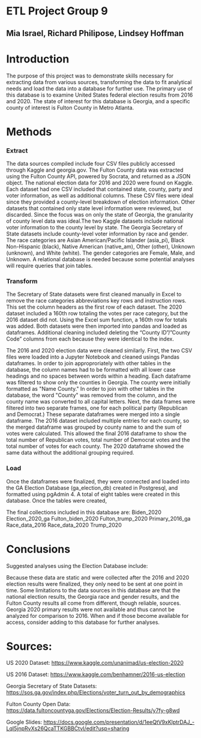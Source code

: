 # ETL Project Group 9
## Mia Israel, Richard Philipose, Lindsey Hoffman

# Introduction
The purpose of this project was to demonstrate skills necessary for extracting data from various sources, transforming the data to fit analytical needs and load the data into a database for further use.  The primary use of this database is to examine United States federal election results from 2016 and 2020. The state of interest for this database is Georgia, and a specific county of interest is Fulton County in Metro Atlanta. 

# Methods

### Extract

The data sources compiled include four CSV files publicly accessed through Kaggle and georgia.gov. The Fulton County data was extracted using the Fulton County API, powered by Socrata, and returned as a JSON object. The national election data for 2016 and 2020 were found on Kaggle.  Each dataset had one CSV included that contained state, county, party and voter information, as well as additional columns.  These CSV files were ideal since they provided a county-level breakdown of election information. Other datasets that contained only state level information were reviewed, but discarded.  Since the focus was on only the state of Georgia, the granularity of county level data was ideal.The two Kaggle datasets include national voter information to the county level by state.  The Georgia Secretary of State datasets include county-level voter information by race and gender. The race categories are Asian American/Pacific Islander (asia_pi), Black Non-Hispanic (black), Native American (native_am), Other (other), Unknown (unknown), and White (white). The gender categories are Female, Male, and Unknown. A relational database is needed because some potential analyses will require queries that join tables. 

### Transform

The Secretary of State datasets were first cleaned manually in Excel to remove the race categories abbreviations key rows and instruction rows. This set the column headers as the first row of each dataset. The 2020 dataset included a 160th row totaling the votes per race category, but the 2016 dataset did not. Using the Excel sum function, a 160th row for totals was added. Both datasets were then imported into pandas and loaded as dataframes. Additional cleaning included deleting the “County ID”/”County Code” columns from each because they were identical to the index.

The 2016 and 2020 election data were cleaned similarly.  First, the two CSV files were loaded into a Jupyter Notebook and cleaned usings Pandas dataframes.  In order to join approproriately with other tables in the database, the column names had to be formatted with all lower case headings and no spaces between words within a heading.  Each dataframe was filtered to show only the counties in Georgia.  The county were initially formatted as "Name County."  In order to join with other tables in the database, the word "County" was removed from the column, and the county name was converted to all capital letters.  Next, the data frames were filtered into two separate frames, one for each political party (Republican and Democrat.)  These separate dataframes were merged into a single dataframe.  The 2016 dataset included multiple entries for each county, so the merged dataframe was grouped by county name to and the sum of votes were calculated.  This allowed the final 2016 dataframe to show the total number of Republican votes, total number of Democrat votes and the total number of votes for each county.  The 2020 dataframe showed the same data without the additional grouping required.


### Load

Once the dataframes were finalized, they were connected and loaded into the GA Election Database (ga_election_db) created in Postgresql, and formatted using pgAdmin 4. A total of eight tables were created in this database. Once the tables were created, 

The final collections included in this database are:
Biden_2020
Election_2020_ga
Fulton_biden_2020
Fulton_trump_2020
Primary_2016_ga
Race_data_2016
Race_data_2020
Trump_2020

# Conclusions

Suggested analyses using the Election Database include:

Because these data are static and were collected after the 2016 and 2020 election results were finalized, they only need to be sent at one point in time. Some limitations to the data sources in this database are that the national election results, the Georgia race and gender results, and the Fulton County results all come from different, though reliable, sources. Georgia 2020 primary results were not available and thus cannot be analyzed for comparison to 2016. When and if those become available for access, consider adding to this database for further analyses. 



# Sources:

US 2020 Dataset: https://www.kaggle.com/unanimad/us-election-2020

US 2016 Dataset: https://www.kaggle.com/benhamner/2016-us-election

Georgia Secretary of State Datasets: https://sos.ga.gov/index.php/Elections/voter_turn_out_by_demographics

Fulton County Open Data: https://data.fultoncountyga.gov/Elections/Election-Results/y7fy-g8wd

Google Slides: https://docs.google.com/presentation/d/1eeQtV9xKlptrDAJ_-LqI5jnpRvXs26QcaTTKGBBCtvI/edit?usp=sharing
